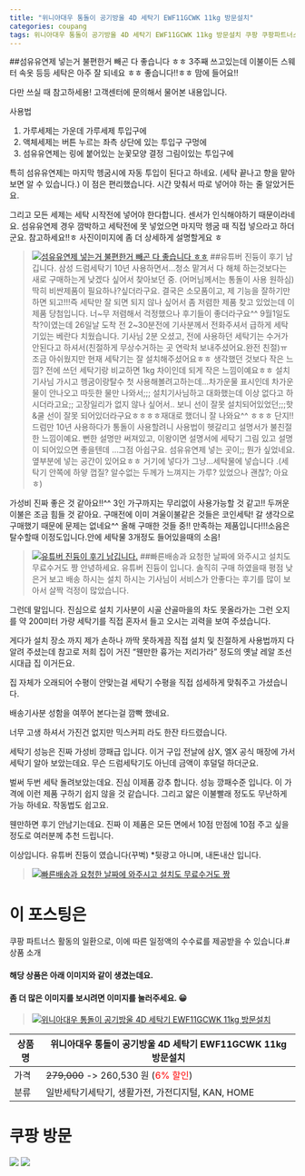 ```yaml
---
title: "위니아대우 통돌이 공기방울 4D 세탁기 EWF11GCWK 11kg 방문설치"
categories: coupang
tags: 위니아대우 통돌이 공기방울 4D 세탁기 EWF11GCWK 11kg 방문설치 쿠팡 쿠팡파트너스
---
```

##섬유유연제 넣는거 불편한거 빼곤 다 좋습니다 ㅎㅎ
3주째 쓰고있는데 이불이든 스웨터 속옷 등등 세탁은 아주 잘 되네요 ㅎㅎ 좋습니다!!ㅎㅎ 맘에 들어요!!

다만 쓰실 때 참고하세용! 고객센터에 문의해서 물어본 내용입니다.

사용법
1. 가루세제는 가운데 가루세제 투입구에
2. 액체세제는 버튼 누르는 좌측 상단에 있는 투입구 구멍에
3. 섬유유연제는 링에 붙어있는 눈꽃모양 결정 그림이있는 투입구에

특히 섬유유연제는 마지막 헹굼시에 자동 투입이 된다고 하네요.
(세탁 끝나고 향을 맡아보면 알 수 있습니다.)
이 점은 편리했습니다. 시간 맞춰서 따로 넣어야 하는 줄 알았거든요.

그리고 모든 세제는 세탁 시작전에 넣어야 한다합니다.
센서가 인식해야하기 때문이라네요.
섬유유연제 경우 깜박하고 세탁전에 못 넣었으면 마지막 헹굼 때 직접 넣으라고 하더군요.
참고하세요!!ㅎ 사진이미지에 좀 더 상세하게 설명할게요 ㅎ
> [![섬유유연제 넣는거 불편한거 빼곤 다 좋습니다 ㅎㅎ](https://static.coupangcdn.com/image/affiliate/banner/5622ecdf49ce28410ec3b041d30eefa1@2x.jpg)](https://coupa.ng/bO52uv)
##유튜버 진듕이 후기 남깁니다.
삼성 드럼세탁기 10년 사용하면서...청소 맡겨서 다 해체 하는것보다는 새로 구매하는게 낮겠다 싶어서 찾아보던 중.
(어머님께서는 통돌이 사용 원하심)
딱히 비싼제품이 필요하나?싶더라구요.  결국은 소모품이고, 제 기능을 잘하기만 하면 되고!!!즉 세탁만 잘 되면 되지 않나 싶어서 좀 저렴한 제품 찾고 있었는데 이 제품 당첨입니다.
너~무 저렴해서 걱정했으나 후기들이 좋더라구요^^ 
9월1일도착?이였는데 26일날 도착 전 2~30분전에 기사분께서 전화주셔서 급하게 세탁기있는 베란다 치웠습니다. 기사님 2분 오셨고, 전에 사용하던 세탁기는 수거가 안된다고 하셔서(친절하게 무상수거하는 곳 연락처 보내주셨어요.완전 친절)ㅠ 조금 아쉬웠지만 현재 세탁기는 잘 설치해주셨어요ㅎㅎ
생각했던 것보다 작은 느낌? 전에 쓰던 세탁기랑 비교하면 1kg 차이인데 되게 작은 느낌이예요ㅎㅎ 설치기사님 가시고 헹굼이랑탈수 첫 사용해볼려고하는데...차가운물 표시인데 차가운물이 안나오고 따듯한 물만 나와서;;; 설치기사님하고 대화했는데 이상 없다고 하시더라고요;; 고장일리가 없지 않나 싶어서.. 보니 선이 잘못 설치되어있었던;;;핫&쿨 선이 잘못 되어있더라구요ㅎㅎㅎㅎ재대로 했더니 잘 나와요^^ ㅎㅎㅎ
단지!! 드럼만 10년 사용하다가 통돌이 사용할려니 사용법이 헷갈리고 설명서가 불친절한 느낌이예요. 뻔한 설명만 써져있고, 이왕이면 설명서에 세탁기 그림 있고 설명이 되어있으면 좋을텐데 ...그점 아쉽구요. 섬유유연제 넣는 곳이;; 뭔가 싶었네요.옆부분에   넣는 공간이 있어요ㅎㅎ 거기에 넣다가 그냥...세탁물에 넣습니다
.(세탁기 안쪽에 하얗 껍질? 알수없는 두께가 느껴지는 가루? 있었으나 괜찮?; 아요ㅎ) 

가성비 진짜 좋은 것 같아요!!^^ 3인 가구까지는 무리없이 사용가능할 것 같고!! 두꺼운 이불은 조금 힘들 것 같아요. 구매전에 이미 겨울이불같은 것들은 코인세탁! 갈 생각으로 구매했기 때문에 문제는 없네요^^
올해 구매한 것들 중!! 만족하는 제품입니다!!!소음은  탈수할때 이정도입니다.안에 세탁물 3개정도 들어있을때의 소음!
> [![유튜버 진듕이 후기 남깁니다.](https://static.coupangcdn.com/image/affiliate/banner/5622ecdf49ce28410ec3b041d30eefa1@2x.jpg)](https://coupa.ng/bO52uv)
##빠른배송과 요청한 날짜에 와주시고 설치도 무료수거도 짱
안녕하세요. 유튜버 진듕이 입니다. 
솔직히 구매 하였을때 평점 낮은거 보고 
배송 하시는 설치 하시는 기사님이 서비스가 
안좋다는 후기를 많이 보아서 살짝 걱정이 많았습니다. 

그런데 말입니다. 
진심으로 설치 기사분이 시골 산골마을의 차도 못올라가는
그런 오지를 약 200미터 가량 세탁기를 직접 혼자서 들고
오시는 괴력을 보여 주셨습니다. 

게다가 설치 장소 까지 제가 손하나 까딱 못하게끔 
직접 설치 및 친절하게 사용법까지 다 알려 주셨는데
참고로 저희 집이 거진 “웬만한 흉가는 저리가라” 정도의
옛날 레알 조선시대급 집 이거든요. 

집 자체가 오래되어 수평이 안맞는걸 세탁기 수평을 직접
섬세하게 맞춰주고 가셨습니다. 

배송기사분 성함을 여쭈어 본다는걸 깜빡 했네요.

너무 고생 하셔서 가진건 없지만 믹스커피 라도 한잔 
타드렸습니다. 

세탁기 성능은 진짜 가성비 깡패급 입니다.
이거 구입 전날에 삼X, 엘X 공식 매장에 가서 세탁기
알아 보았는데요. 무슨 드럼세탁기도 아닌데 금액이
후덜덜 하더군요. 

벌써 두번 세탁 돌려보았는데요. 
진심 이제품 강추 합니다. 성능 깡패수준 입니다.
이 가격에 이런 제품 구하기 쉽지 않을 것 같습니다. 
그리고 얇은 이불빨래 정도도 무난하게 가능 하네요. 
작동법도 쉽고요. 

웬만하면 후기 안남기는데요. 
진짜 이 제품은 모든 면에서 10점 만점에 10점 주고
싶을 정도로 여러분께 추천 드립니다. 

이상입니다. 유튜버 진듕이 였습니다(꾸벅)
*뒷광고 아니며, 내돈내산 입니다.
> [![빠른배송과 요청한 날짜에 와주시고 설치도 무료수거도 짱](https://static.coupangcdn.com/image/affiliate/banner/5622ecdf49ce28410ec3b041d30eefa1@2x.jpg)](https://coupa.ng/bO52uv)


# 이 포스팅은
쿠팡 파트너스 활동의 일환으로, 이에 따른 일정액의 수수료를 제공받을 수 있습니다.# 상품 소개
#### 해당 상품은 아래 이미지와 같이 생겼는데요. 
#### 좀 더 많은 이미지를 보시려면 이미지를 눌러주세요. 😀
> [![위니아대우 통돌이 공기방울 4D 세탁기 EWF11GCWK 11kg 방문설치](https://static.coupangcdn.com/image/affiliate/banner/5622ecdf49ce28410ec3b041d30eefa1@2x.jpg)](https://coupa.ng/bO52uv)

상품명 | 위니아대우 통돌이 공기방울 4D 세탁기 EWF11GCWK 11kg 방문설치
-------|-------
가격 | ~~279,000~~ -> 260,530 원 (<span style="color:red">6% 할인</span>)
분류 | 일반세탁기세탁기, 생활가전, 가전디지털, KAN, HOME



# 쿠팡 방문
[![](https://ads-partners.coupang.com/banners/404218?subId=&traceId=V0-301-bae0f72e5e59e45f-I404218&w=728&h=90)](https://coupa.ng/bOXH5d)
[![](https://ads-partners.coupang.com/banners/404240?subId=&traceId=V0-301-371ae01f4226dec2-I404240&w=728&h=90)](https://coupa.ng/bOXIeg)



